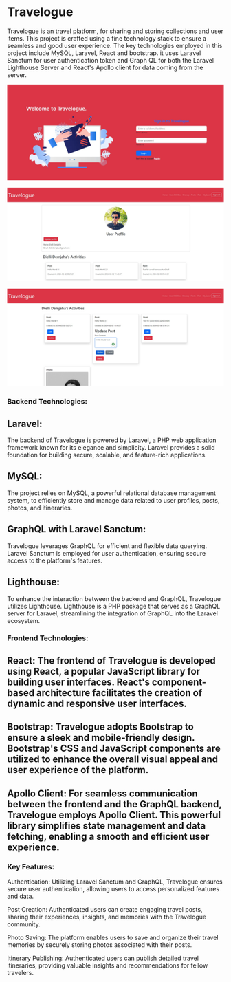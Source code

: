 # Travelogue

Travelogue is an travel platform, for sharing and storing collections and user items. This project is crafted using a fine technology stack to ensure a seamless and good user experience. The key technologies employed in this project include MySQL, Laravel, React and bootstrap. it uses Laravel Sanctum for user authentication token and Graph QL for both the Laravel Lighthouse Server and React's Apollo client for data coming from the server.

![Example Screenshot](travelogue-login-1.jpg)

![Example Screenshot](travelogue-profile-1.jpg)

![Example Screenshot](travelogue-activities-1.jpg)


### Backend Technologies:

## Laravel: 
The backend of Travelogue is powered by Laravel, a PHP web application framework known for its elegance and simplicity. Laravel provides a solid foundation for building secure, scalable, and feature-rich applications.

## MySQL: 
The project relies on MySQL, a powerful relational database management system, to efficiently store and manage data related to user profiles, posts, photos, and itineraries.

## GraphQL with Laravel Sanctum: 
Travelogue leverages GraphQL for efficient and flexible data querying. Laravel Sanctum is employed for user authentication, ensuring secure access to the platform's features.

## Lighthouse: 
To enhance the interaction between the backend and GraphQL, Travelogue utilizes Lighthouse. Lighthouse is a PHP package that serves as a GraphQL server for Laravel, streamlining the integration of GraphQL into the Laravel ecosystem.

### Frontend Technologies:

## React: The frontend of Travelogue is developed using React, a popular JavaScript library for building user interfaces. React's component-based architecture facilitates the creation of dynamic and responsive user interfaces.

## Bootstrap: Travelogue adopts Bootstrap to ensure a sleek and mobile-friendly design. Bootstrap's CSS and JavaScript components are utilized to enhance the overall visual appeal and user experience of the platform.

## Apollo Client: For seamless communication between the frontend and the GraphQL backend, Travelogue employs Apollo Client. This powerful library simplifies state management and data fetching, enabling a smooth and efficient user experience.


### Key Features:

Authentication: Utilizing Laravel Sanctum and GraphQL, Travelogue ensures secure user authentication, allowing users to access personalized features and data.

Post Creation: Authenticated users can create engaging travel posts, sharing their experiences, insights, and memories with the Travelogue community.

Photo Saving: The platform enables users to save and organize their travel memories by securely storing photos associated with their posts.

Itinerary Publishing: Authenticated users can publish detailed travel itineraries, providing valuable insights and recommendations for fellow travelers.
